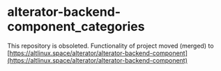 # alterator-backend-component_categories

This repository is obsoleted.
Functionality of project moved (merged) to [https://altlinux.space/alterator/alterator-backend-component](https://altlinux.space/alterator/alterator-backend-component)
